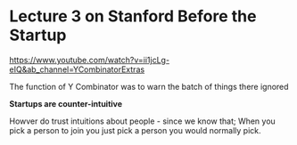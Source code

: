 # Lecture 3 on Stanford Before the Startup
https://www.youtube.com/watch?v=ii1jcLg-eIQ&ab_channel=YCombinatorExtras


The function of Y Combinator was to warn the batch of things there ignored 

**Startups are counter-intuitive**

Howver do trust intuitions about people - since we know that; When you pick a person to join you just pick a person you would normally pick. 